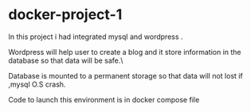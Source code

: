 # docker-project-1

In this project i had integrated mysql and wordpress .

Wordpress will help user to create a blog and it store information in the database so that data will be safe.\

Database is mounted to a permanent storage so that data will not lost if ,mysql O.S crash.

Code to launch this environment is in docker compose file

